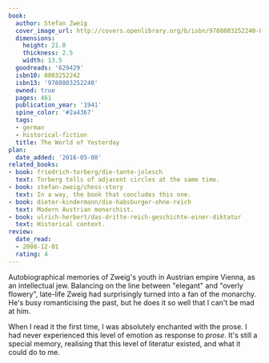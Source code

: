 ```yaml
---
book:
  author: Stefan Zweig
  cover_image_url: http://covers.openlibrary.org/b/isbn/9780803252240-L.jpg
  dimensions:
    height: 21.0
    thickness: 2.5
    width: 13.5
  goodreads: '629429'
  isbn10: 0803252242
  isbn13: '9780803252240'
  owned: true
  pages: 461
  publication_year: '1941'
  spine_color: '#2a4367'
  tags:
  - german
  - historical-fiction
  title: The World of Yesterday
plan:
  date_added: '2016-05-08'
related_books:
- book: friedrich-torberg/die-tante-jolesch
  text: Torberg tells of adjacent circles at the same time.
- book: stefan-zweig/chess-story
  text: In a way, the book that concludes this one.
- book: dieter-kindermann/die-habsburger-ohne-reich
  text: Modern Austrian monarchist.
- book: ulrich-herbert/das-dritte-reich-geschichte-einer-diktatur
  text: Historical context.
review:
  date_read:
  - 2008-12-01
  rating: 4
---
```


Autobiographical memories of Zweig's youth in Austrian empire Vienna, as an intellectual jew. Balancing on the line
between "elegant" and "overly flowery", late-life Zweig had surprisingly turned into a fan of the monarchy. He's busy
romanticising the past, but he does it so well that I can't be mad at him.

When I read it the first time, I was absolutely enchanted with the prose. I had never experienced this level of emotion
as response to *prose*. It's still a special memory, realising that this level of literatur existed, and what it could
do to me.
